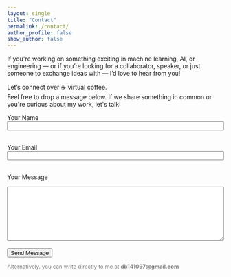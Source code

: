 ```yaml
---
layout: single
title: "Contact"
permalink: /contact/
author_profile: false
show_author: false
---
```


If you're working on something exciting in machine learning, AI, or engineering — or if you’re looking for a collaborator, speaker, or just someone to exchange ideas with — I’d love to hear from you!

Let’s connect over ☕ virtual coffee.  
Feel free to drop a message below. If we share something in common or you're curious about my work, let's talk!

<form action="https://formspree.io/f/xyzpnqpo" method="POST">
  <label for="name">Your Name</label><br>
  <input type="text" name="name" required style="width:100%;"><br><br>

  <label for="_replyto">Your Email</label><br>
  <input type="email" name="_replyto" required style="width:100%;"><br><br>

  <label for="message">Your Message</label><br>
  <textarea name="message" rows="8" required style="width:100%;"></textarea><br><br>

  <input type="submit" value="Send Message" class="btn">
</form>

<p style="font-size: 0.9em; color: gray;">
Alternatively, you can write directly to me at <strong>db141097@gmail.com</strong>
</p>
